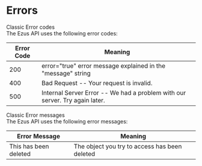 # Errors

<aside class="notice">
Classic Error codes
</aside>
The Ezus API uses the following error codes:

| Error Code | Meaning                                                                     |
| ---------- | --------------------------------------------------------------------------- |
| 200        | error="true" error message explained in the "message" string                |
| 400        | Bad Request -- Your request is invalid.                                     |
| 500        | Internal Server Error -- We had a problem with our server. Try again later. |

<aside class="notice">
Classic Error messages
</aside>
The Ezus API uses the following error messages:

| Error Message                  | Meaning                                       |
| ------------------------------ | --------------------------------------------- |
| This <OBJECT> has been deleted | The object you try to access has been deleted |
